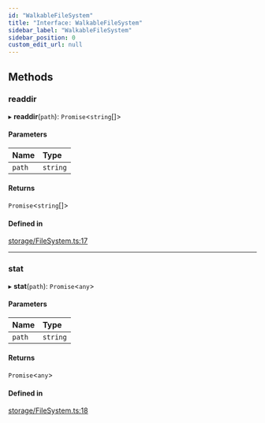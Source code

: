 ```yaml
---
id: "WalkableFileSystem"
title: "Interface: WalkableFileSystem"
sidebar_label: "WalkableFileSystem"
sidebar_position: 0
custom_edit_url: null
---
```


## Methods

### readdir

▸ **readdir**(`path`): `Promise`<`string`[]\>

#### Parameters

| Name | Type |
| :------ | :------ |
| `path` | `string` |

#### Returns

`Promise`<`string`[]\>

#### Defined in

[storage/FileSystem.ts:17](https://github.com/run-llama/LlamaIndexTS/blob/f264211/packages/core/src/storage/FileSystem.ts#L17)

___

### stat

▸ **stat**(`path`): `Promise`<`any`\>

#### Parameters

| Name | Type |
| :------ | :------ |
| `path` | `string` |

#### Returns

`Promise`<`any`\>

#### Defined in

[storage/FileSystem.ts:18](https://github.com/run-llama/LlamaIndexTS/blob/f264211/packages/core/src/storage/FileSystem.ts#L18)
